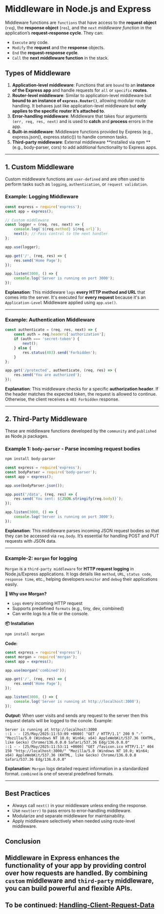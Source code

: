 
# Middleware in Node.js and Express

Middleware functions are `functions` that have access to the **request object** (`req`), the **response object** (`res`), and the `next` *middleware function* in the application’s **request-response cycle**. 
They can:
- `Execute` any code.
- `Modify` the **request** and the **response** objects.
- `End` the **request-response cycle**.
- `Call` the **next middleware function** in the stack.


## Types of Middleware

1. **Application-level middleware**: Functions that are `bound` to an **instance of the Express app** and handle requests for `all` or `specific` **routes**.
2. **Router-level middleware**: Similar to application-level middleware but **bound to an instance of `express.Router()`**, allowing modular route handling. It behaves just like application-level middleware but **only applies to the specific router it’s attached to**.
3. **Error-handling middleware**: Middleware that takes four arguments `(err, req, res, next)` and is used to **catch** and **process** errors in the app.
4. **Built-in middleware**: Middleware functions provided by Express (e.g., express.json(), express.static()) to handle common tasks.
5. **Third-party middleware**: External middleware **installed via npm **(e.g., body-parser, cors) to add additional functionality to Express apps.

---

## 1. Custom Middleware

Custom middleware functions are `user-defined` and are often used to perform tasks such as `logging`, `authentication`, or `request validation`.

### Example: Logging Middleware

```js
const express = require('express');
const app = express();

// Custom middleware
const logger = (req, res, next) => {
    console.log(`${req.method} ${req.url}`);
    next(); // Pass control to the next handler
};

app.use(logger);

app.get('/', (req, res) => {
    res.send('Home Page');
});

app.listen(3000, () => {
    console.log('Server is running on port 3000');
});
```
**Explanation**: This middleware `logs` **every HTTP method and URL** that comes into the server. It's executed for **every request** because it's  an `Application-Level` Middleware applied using `app.use()`.

---

### Example: Authentication Middleware

```js
const authenticate = (req, res, next) => {
    const auth = req.headers['authorization'];
    if (auth === 'secret-token') {
        next();
    } else {
        res.status(403).send('Forbidden');
    }
};

app.get('/protected', authenticate, (req, res) => {
    res.send('You are authorized');
});
```

**Explanation**: This middleware checks for a specific **authorization header**. If the header matches the expected token, the request is allowed to continue. Otherwise, the client receives a `403 Forbidden` response.

---
## 2. Third-Party Middleware

These are middleware functions developed by the `community` and `published` as Node.js packages.

### Example 1: `body-parser` - Parse incoming request bodies

```bash
npm install body-parser
```

```js
const express = require('express');
const bodyParser = require('body-parser');
const app = express();

app.use(bodyParser.json());

app.post('/data', (req, res) => {
    res.send(`You sent: ${JSON.stringify(req.body)}`);
});

app.listen(3000, () => {
    console.log('Server is running on port 3000');
});
```

**Explanation**: This middleware parses incoming JSON request bodies so that they can be accessed via `req.body`. It’s essential for handling POST and PUT requests with JSON data.

---

### Example-2: `morgan` for logging
`Morgan` is a `third-party middleware` for **HTTP request logging** in Node.js/Express applications. It logs details like `method`, `URL`, `status code`, `response time`, etc., helping developers `monitor` and `debug` their applications easily.

**🔧 Why use Morgan?**
 - `Logs` every incoming HTTP request
 - Supports predefined `formats` (e.g., tiny, dev, combined)
 - Can write logs to a file or the console.

**📦 Installation**
```bash
npm install morgan
```
**Code:**
```js
const express = require('express');
const morgan = require('morgan');
const app = express();

app.use(morgan('combined'));

app.get('/', (req, res) => {
    res.send('Home Page');
});

app.listen(3000, () => {
    console.log('Server is running at http://localhost:3000');
});
```
***Output:*** When user visits and sends any request to the server then this request details will be logged to the conole.
Example:

```JS
Server is running at http://localhost:3000
::1 - - [25/May/2025:11:53:09 +0000] "GET / HTTP/1.1" 200 9 "-" "Mozilla/5.0 (Windows NT 10.0; Win64; x64) AppleWebKit/537.36 (KHTML, like Gecko) Chrome/136.0.0.0 Safari/537.36 Edg/136.0.0.0"
::1 - - [25/May/2025:11:53:11 +0000] "GET /favicon.ico HTTP/1.1" 404 150 "http://localhost:3000/" "Mozilla/5.0 (Windows NT 10.0; Win64; x64) AppleWebKit/537.36 (KHTML, like Gecko) Chrome/136.0.0.0 Safari/537.36 Edg/136.0.0.0"
```

**Explanation**: `Morgan` logs detailed request information in a standardized format. `combined` is one of several predefined formats.

---

## Best Practices

- Always call `next()` in your middleware unless ending the response.
- Use `next(err)` to pass errors to error-handling middleware.
- Modularize and separate middleware for maintainability.
- Apply middleware selectively when needed using route-level middleware.

## Conclusion

Middleware in Express **enhances the functionality of your app** by **providing control over how requests are handled**. By combining `custom` middleware and `third-party` middleware, you can build powerful and flexible APIs.
---
## To be continued: [Handling-Client-Request-Data](Handling-Client-Request-Data.md)